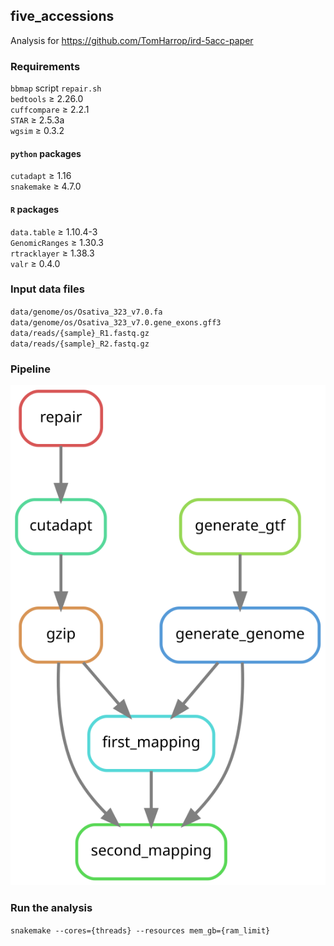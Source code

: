## five_accessions

Analysis for https://github.com/TomHarrop/ird-5acc-paper

### Requirements

`bbmap` script `repair.sh`  
`bedtools` ≥ 2.26.0   
`cuffcompare` ≥ 2.2.1  
`STAR` ≥ 2.5.3a  
`wgsim` ≥ 0.3.2  

#### `python` packages

`cutadapt` ≥ 1.16  
`snakemake` ≥ 4.7.0  

#### `R` packages

`data.table` ≥ 1.10.4-3  
`GenomicRanges` ≥ 1.30.3  
`rtracklayer` ≥ 1.38.3  
`valr` ≥ 0.4.0  

### Input data files

`data/genome/os/Osativa_323_v7.0.fa`  
`data/genome/os/Osativa_323_v7.0.gene_exons.gff3`  
`data/reads/{sample}_R1.fastq.gz`  
`data/reads/{sample}_R2.fastq.gz`  

### Pipeline

![](dag/dag.svg)

### Run the analysis

`snakemake --cores={threads} --resources mem_gb={ram_limit}`
